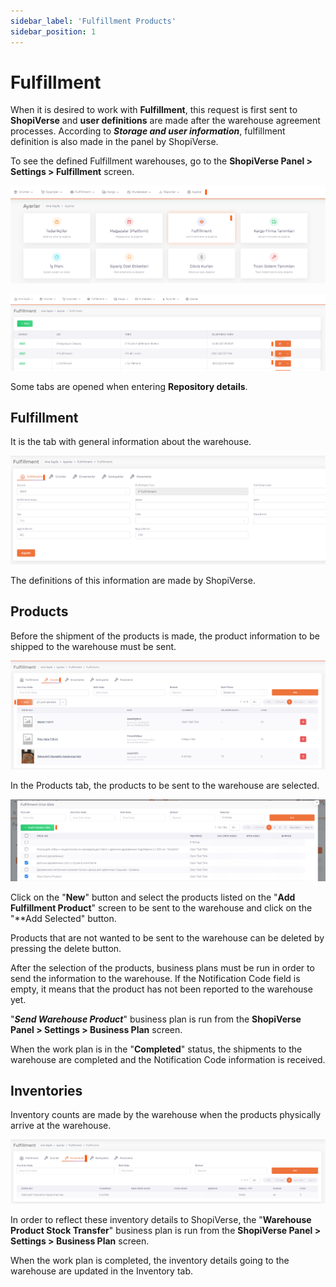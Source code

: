 ```yaml
---
sidebar_label: 'Fulfillment Products'
sidebar_position: 1
---
```


# Fulfillment

When it is desired to work with **Fulfillment**, this request is first sent to **ShopiVerse** and **user definitions** are made after the warehouse agreement processes. According to ***Storage and user information***, fulfillment definition is also made in the panel by ShopiVerse.

To see the defined Fulfillment warehouses, go to the **ShopiVerse Panel > Settings > Fulfillment** screen.

![Fulfillment](../img/Fulfillment.png)

![FulfillmentDetail](../img/FulfillmentDetail.png)

Some tabs are opened when entering **Repository details**.

## Fulfillment

It is the tab with general information about the warehouse.

![FulfillmentFulfillment](../img/FulfillmentFF.png)

The definitions of this information are made by ShopiVerse.

## Products

Before the shipment of the products is made, the product information to be shipped to the warehouse must be sent.

![FulfillmentProduct](../img/FulfillmentProduct.png)

In the Products tab, the products to be sent to the warehouse are selected.

![FulfillmentProductChoose](../img/FulfillmentProductChoose.png)

Click on the "**New**" button and select the products listed on the "**Add Fulfillment Product**" screen to be sent to the warehouse and click on the "**Add Selected" button.

Products that are not wanted to be sent to the warehouse can be deleted by pressing the delete button.

After the selection of the products, business plans must be run in order to send the information to the warehouse. If the Notification Code field is empty, it means that the product has not been reported to the warehouse yet.

 

"***Send Warehouse Product***" business plan is run from the **ShopiVerse Panel > Settings > Business Plan** screen.

When the work plan is in the "**Completed**" status, the shipments to the warehouse are completed and the Notification Code information is received.

## Inventories

Inventory counts are made by the warehouse when the products physically arrive at the warehouse.

![FulfillmentInventory](../img/FulfillmentEnvanter.png)

In order to reflect these inventory details to ShopiVerse, the "**Warehouse Product Stock Transfer**" business plan is run from the **ShopiVerse Panel > Settings > Business Plan** screen.

When the work plan is completed, the inventory details going to the warehouse are updated in the Inventory tab.